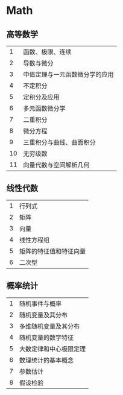 # Math

## 高等数学

|      |                                |
| ---- | ------------------------------ |
| 1    | 函数、极限、连续               |
| 2    | 导数与微分                     |
| 3    | 中值定理与一元函数微分学的应用 |
| 4    | 不定积分                       |
| 5    | 定积分及应用                   |
| 6    | 多元函数微分学                 |
| 7    | 二重积分                       |
| 8    | 微分方程                       |
| 9    | 三重积分与曲线、曲面积分       |
| 10   | 无穷级数                       |
| 11   | 向量代数与空间解析几何         |

## 线性代数

|      |                        |
| ---- | ---------------------- |
| 1    | 行列式                 |
| 2    | 矩阵                   |
| 3    | 向量                   |
| 4    | 线性方程组             |
| 5    | 矩阵的特征值和特征向量 |
| 6    | 二次型                 |

## 概率统计

|      |                        |
| ---- | ---------------------- |
| 1    | 随机事件与概率         |
| 2    | 随机变量及其分布       |
| 3    | 多维随机变量及其分布   |
| 4    | 随机变量的数字特征     |
| 5    | 大数定律和中心极限定理 |
| 6    | 数理统计的基本概念     |
| 7    | 参数估计               |
| 8    | 假设检验               |

